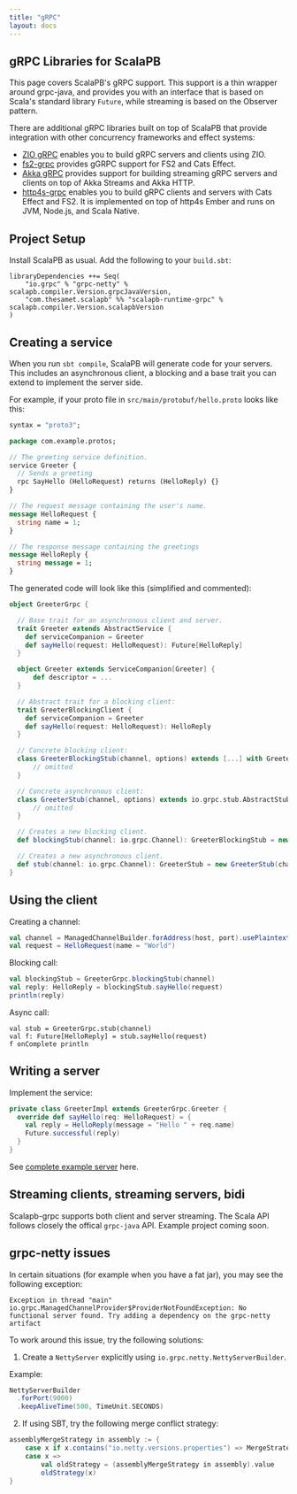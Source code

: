 ```yaml
---
title: "gRPC"
layout: docs
---
```


## gRPC Libraries for ScalaPB

This page covers ScalaPB's gRPC support. This support is a thin wrapper around
grpc-java, and provides you with an interface that is based on Scala's
standard library `Future`, while streaming is based on the Observer pattern.

There are additional gRPC libraries built on top of ScalaPB that provide integration with other concurrency frameworks and effect systems:

* [ZIO gRPC](https://scalapb.github.io/zio-grpc/) enables you to build gRPC
  servers and clients using ZIO.
* [fs2-grpc](https://github.com/typelevel/fs2-grpc) provides gGRPC support for FS2 and Cats Effect.
* [Akka gRPC](https://doc.akka.io/docs/akka-grpc/current/index.html) provides support for building streaming gRPC servers and clients on top of Akka Streams and Akka HTTP.
* [http4s-grpc](https://github.com/davenverse/http4s-grpc) enables you to build gRPC clients and servers with Cats Effect and FS2. It is implemented on top of http4s Ember and runs on JVM, Node.js, and Scala Native.

## Project Setup

Install ScalaPB as usual. Add the following to your `build.sbt`:

    libraryDependencies ++= Seq(
        "io.grpc" % "grpc-netty" % scalapb.compiler.Version.grpcJavaVersion,
        "com.thesamet.scalapb" %% "scalapb-runtime-grpc" % scalapb.compiler.Version.scalapbVersion
    )

## Creating a service

When you run `sbt compile`, ScalaPB will generate code for your servers. This
includes an asynchronous client, a blocking and a base trait you can extend to
implement the server side.

For example, if your proto file in `src/main/protobuf/hello.proto` looks like
this:

```protobuf
syntax = "proto3";

package com.example.protos;

// The greeting service definition.
service Greeter {
  // Sends a greeting
  rpc SayHello (HelloRequest) returns (HelloReply) {}
}

// The request message containing the user's name.
message HelloRequest {
  string name = 1;
}

// The response message containing the greetings
message HelloReply {
  string message = 1;
}
```

The generated code will look like this (simplified and commented):

```scala
object GreeterGrpc {

  // Base trait for an asynchronous client and server.
  trait Greeter extends AbstractService {
    def serviceCompanion = Greeter
    def sayHello(request: HelloRequest): Future[HelloReply]
  }

  object Greeter extends ServiceCompanion[Greeter] {
      def descriptor = ...
  }

  // Abstract trait for a blocking client:
  trait GreeterBlockingClient {
    def serviceCompanion = Greeter
    def sayHello(request: HelloRequest): HelloReply
  }

  // Concrete blocking client:
  class GreeterBlockingStub(channel, options) extends [...] with GreeterBlockingClient {
      // omitted
  }

  // Concrete asynchronous client:
  class GreeterStub(channel, options) extends io.grpc.stub.AbstractStub[GreeterStub](channel, options) with Greeter {
      // omitted
  }

  // Creates a new blocking client.
  def blockingStub(channel: io.grpc.Channel): GreeterBlockingStub = new GreeterBlockingStub(channel)

  // Creates a new asynchronous client.
  def stub(channel: io.grpc.Channel): GreeterStub = new GreeterStub(channel)
}
```

## Using the client

Creating a channel:

```scala
val channel = ManagedChannelBuilder.forAddress(host, port).usePlaintext(true).build
val request = HelloRequest(name = "World")
```

Blocking call:

```scala
val blockingStub = GreeterGrpc.blockingStub(channel)
val reply: HelloReply = blockingStub.sayHello(request)
println(reply)
```

Async call:

```
val stub = GreeterGrpc.stub(channel)
val f: Future[HelloReply] = stub.sayHello(request)
f onComplete println
```

## Writing a server

Implement the service:

```scala
private class GreeterImpl extends GreeterGrpc.Greeter {
  override def sayHello(req: HelloRequest) = {
    val reply = HelloReply(message = "Hello " + req.name)
    Future.successful(reply)
  }
}
```

See
[complete example server](https://github.com/xuwei-k/grpc-scala-sample/blob/master/grpc-scala/src/main/scala/io/grpc/examples/helloworld/HelloWorldServer.scala) here.

## Streaming clients, streaming servers, bidi

Scalapb-grpc supports both client and server streaming. The Scala API follows
closely the offical `grpc-java` API. Example project coming soon.

## grpc-netty issues

In certain situations (for example when you have a fat jar), you may see the
following exception:

    Exception in thread "main" io.grpc.ManagedChannelProvider$ProviderNotFoundException: No functional server found. Try adding a dependency on the grpc-netty artifact

To work around this issue, try the following solutions:

1. Create a `NettyServer` explicitly using `io.grpc.netty.NettyServerBuilder`.

Example:

```scala
NettyServerBuilder
  .forPort(9000)
  .keepAliveTime(500, TimeUnit.SECONDS)
```

2. If using SBT, try the following merge conflict strategy:

```scala
assemblyMergeStrategy in assembly := {
    case x if x.contains("io.netty.versions.properties") => MergeStrategy.discard
    case x =>
        val oldStrategy = (assemblyMergeStrategy in assembly).value
        oldStrategy(x)
}
```
